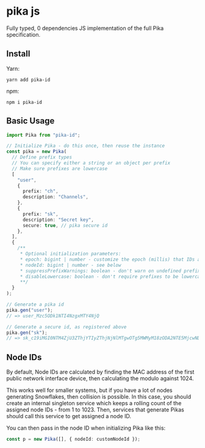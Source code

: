 # pika js

Fully typed, 0 dependencies JS implementation of the full Pika specification.

## Install

Yarn:

```
yarn add pika-id
```

npm:

```
npm i pika-id
```

## Basic Usage

```ts
import Pika from "pika-id";

// Initialize Pika - do this once, then reuse the instance
const pika = new Pika(
  // Define prefix types
  // You can specify either a string or an object per prefix
  // Make sure prefixes are lowercase
  [
    "user",
    {
      prefix: "ch",
      description: "Channels",
    },
    {
      prefix: "sk",
      description: "Secret key",
      secure: true, // pika secure id
    },
  ],
  {
    /**
     * Optional initialization parameters:
     * epoch: bigint | number - customize the epoch (millis) that IDs are derived from - by default, this is 1640995200000 (Jan 1 2022)
     * nodeId: bigint | number - see below
     * suppressPrefixWarnings: boolean - don't warn on undefined prefixes
     * disableLowercase: boolean - don't require prefixes to be lowercase
     **/
  }
);

// Generate a pika id
pika.gen("user");
// => user_Mzc5ODk1NTI4NzgxMTY4NjQ

// Generate a secure id, as registered above
pika.gen("sk");
// => sk_c19iMGI0NTM4ZjU3ZThjYTIyZThjNjNlMTgwOTg5MWMyM18zODA2NTE5MjcwNDc5NDYyNA
```

## Node IDs

By default, Node IDs are calculated by finding the MAC address of the first public network interface device, then calculating the modulo against 1024.

This works well for smaller systems, but if you have a lot of nodes generating Snowflakes, then collision is possible. In this case, you should create an internal singleton service which keeps a rolling count of the assigned node IDs - from 1 to 1023. Then, services that generate Pikas should call this service to get assigned a node ID.

You can then pass in the node ID when initializing Pika like this:

```ts
const p = new Pika([], { nodeId: customNodeId });
```

